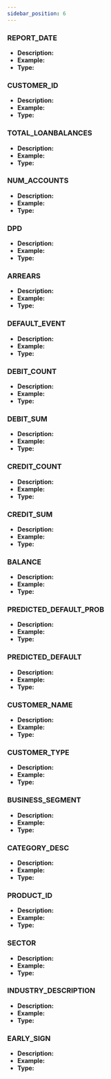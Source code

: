 ```yaml
---
sidebar_position: 6
---
```


### REPORT_DATE
- **Description:** 
- **Example:** 
- **Type:** 

### CUSTOMER_ID
- **Description:** 
- **Example:** 
- **Type:** 

### TOTAL_LOANBALANCES
- **Description:** 
- **Example:** 
- **Type:** 

### NUM_ACCOUNTS
- **Description:** 
- **Example:** 
- **Type:** 

### DPD
- **Description:** 
- **Example:** 
- **Type:** 

### ARREARS
- **Description:** 
- **Example:** 
- **Type:** 

### DEFAULT_EVENT
- **Description:** 
- **Example:** 
- **Type:** 

### DEBIT_COUNT
- **Description:** 
- **Example:** 
- **Type:** 

### DEBIT_SUM
- **Description:** 
- **Example:** 
- **Type:** 

### CREDIT_COUNT
- **Description:** 
- **Example:** 
- **Type:** 

### CREDIT_SUM
- **Description:** 
- **Example:** 
- **Type:** 

### BALANCE
- **Description:** 
- **Example:** 
- **Type:** 

### PREDICTED_DEFAULT_PROB
- **Description:** 
- **Example:** 
- **Type:** 

### PREDICTED_DEFAULT
- **Description:** 
- **Example:** 
- **Type:** 

### CUSTOMER_NAME
- **Description:** 
- **Example:** 
- **Type:** 

### CUSTOMER_TYPE
- **Description:** 
- **Example:** 
- **Type:** 

### BUSINESS_SEGMENT
- **Description:** 
- **Example:** 
- **Type:** 

### CATEGORY_DESC
- **Description:** 
- **Example:** 
- **Type:** 

### PRODUCT_ID
- **Description:** 
- **Example:** 
- **Type:** 

### SECTOR
- **Description:** 
- **Example:** 
- **Type:** 

### INDUSTRY_DESCRIPTION
- **Description:** 
- **Example:** 
- **Type:** 

### EARLY_SIGN
- **Description:** 
- **Example:** 
- **Type:** 
